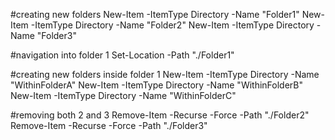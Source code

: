 #creating new folders
New-Item -ItemType Directory -Name "Folder1"
New-Item -ItemType Directory -Name "Folder2"
New-Item -ItemType Directory -Name "Folder3"

#navigation into folder 1
Set-Location -Path "./Folder1"

#creating new folders inside folder 1
New-Item -ItemType Directory -Name "WithinFolderA"
New-Item -ItemType Directory -Name "WithinFolderB"
New-Item -ItemType Directory -Name "WithinFolderC"

#removing both 2 and 3
Remove-Item -Recurse -Force -Path "./Folder2"
Remove-Item -Recurse -Force -Path "./Folder3"

